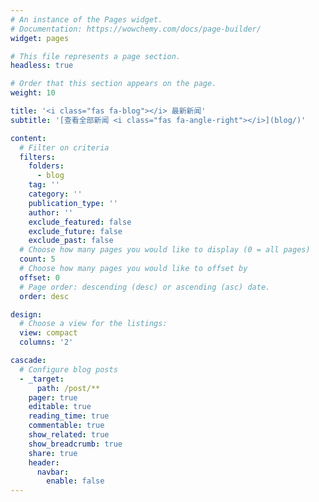 ```yaml
---
# An instance of the Pages widget.
# Documentation: https://wowchemy.com/docs/page-builder/
widget: pages

# This file represents a page section.
headless: true

# Order that this section appears on the page.
weight: 10

title: '<i class="fas fa-blog"></i> 最新新闻'
subtitle: '[查看全部新闻 <i class="fas fa-angle-right"></i>](blog/)'

content:
  # Filter on criteria
  filters:
    folders:
      - blog
    tag: ''
    category: ''
    publication_type: ''
    author: ''
    exclude_featured: false
    exclude_future: false
    exclude_past: false
  # Choose how many pages you would like to display (0 = all pages)
  count: 5
  # Choose how many pages you would like to offset by
  offset: 0
  # Page order: descending (desc) or ascending (asc) date.
  order: desc

design:
  # Choose a view for the listings:
  view: compact
  columns: '2'

cascade:
  # Configure blog posts
  - _target:
      path: /post/**
    pager: true
    editable: true
    reading_time: true
    commentable: true
    show_related: true
    show_breadcrumb: true
    share: true
    header:
      navbar:
        enable: false
---
```

